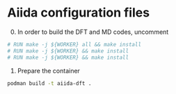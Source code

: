 # Aiida configuration files

0. In order to build the DFT and MD codes, uncomment 
```bash
# RUN make -j ${WORKER} all && make install
# RUN make -j ${WORKER} && make install
# RUN make -j ${WORKER} && make install
```
1. Prepare the container

```bash
podman build -t aiida-dft .
```